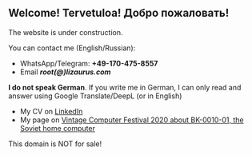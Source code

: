 ## Welcome! Tervetuloa! Добро пожаловать!

The website is under construction.

You can contact me (English/Russian):
- WhatsApp/Telegram: **+49-170-475-8557** 
- Email ***root(@)lizaurus.com***

**I do not speak German**. If you write me in German, I can only read and answer using Google Translate/DeepL (or in English)

- My CV on [LinkedIn](https://www.linkedin.com/in/merclangrat/)
- My page on [Vintage Computer Festival 2020 about BK-0010-01, the Soviet home computer](https://wiki.vcfb.de/2020/en:soviet_computers)

This domain is NOT for sale!
